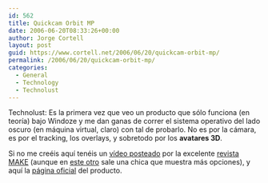 ```yaml
---
id: 562
title: Quickcam Orbit MP
date: 2006-06-20T08:33:26+00:00
author: Jorge Cortell
layout: post
guid: https://www.cortell.net/2006/06/20/quickcam-orbit-mp/
permalink: /2006/06/20/quickcam-orbit-mp/
categories:
  - General
  - Technology
  - Technolust
---
```

Technolust: Es la primera vez que veo un producto que sólo funciona (en teorí­a) bajo Windoze y me dan ganas de correr el sistema operativo del lado oscuro (en máquina virtual, claro) con tal de probarlo. No es por la cámara, es por el tracking, los overlays, y sobretodo por los **avatares 3D**.
  
Si no me creéis aquí­ tenéis un <a title="VPost Make" target="_blank" href="https://www.makezine.com/blog/archive/2006/04/logitech_quickcam_orbit_mp_1.html">ví­deo posteado</a> por la excelente [revista MAKE](https://www.makezine.com/ "MAKE Magazine") (aunque en <a title="Quickcam Orbit" target="_blank" href="https://www.youtube.com/watch?v=o32oHGTOzTE">este otro</a> sale una chica que muestra más opciones), y aquí­ la <a title="Logitec Quickcam Orbit" target="_blank" href="https://www.logitech.com/index.cfm/products/details/US/EN,CRID=2204,CONTENTID=10628">página oficial</a> del producto.